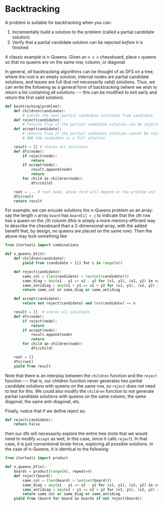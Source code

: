 # Backtracking

A problem is suitable for backtracking when you can:
1) Incrementally build a solution to the problem (called a partial candidate solution)
2) Verify that a partial candidate solution can be rejected *before* it is finished

A classic example is n-Queens. Given an `n x n` chessboard, place `n` queens so that no queens
are on the same row, column, or diagonal. 

In general, *all* backtracking algorithms can be thought of as DFS on a tree, where the root
is an empty solution, internal nodes are partial candidate solutions, and leaves are full
(but not necessarily valid) solutions. Thus, we can write the following as a general form
of backtracking (where we wish to return a list containing all solutions --- this can be modified
to exit early and return the first valid solution).

```python
def backtracking(problem):
    def children(candidate):
        # yields the next partial candidate solutions from candidate
    def reject(candidate):
        # returns True if the partial candidate solution can be rejected
    def accept(candidate):
        # returns True if the partial candidate solution cannot be rejected
        # AND the candidate is a full solution

    result = [] # stores all solutions 
    def dfs(node):
        if reject(node):
            return
        if accept(node):
            result.append(node)
            return
        for child in children(node):
            dfs(child)

    root = ... # root node, whose form will depend on the problem and implementation
    dfs(root)
    return result
```

For example, we can encode solutions the n-Queens problem as an array: say the length `n`
array `board` has `board[i] = j` to indicate that the `i`th row has a queen on the `j`th column
(this is simply a more memory-efficient way to describe the chessboard than a 2-dimensional array,
with the added benefit that, by design, no queens are placed on the same row). Then the above may
look something like

```python
from itertools import combinations

def n_queens_bt(n):
    def children(candidate):
        yield from (candidate + [i] for i in range(n))

    def reject(candidate):
        same_col = (len(candidate) > len(set(candidate)))
        same_diag = any(x1 - y1 == x2 - y2 for (x1, y1), (x2, y2) in combinations(enumerate(candidate), 2))
        same_antidiag = any(x1 + y1 == x2 + y2 for (x1, y1), (x2, y2) in combinations(enumerate(candidate), 2))
        return same_col or same_diag or same_antidiag

    def accept(candidate):
        return not reject(candidate) and len(candidate) == n

    result = []  # stores all solutions 
    def dfs(node):
        if reject(node):
            return
        if accept(node):
            result.append(node)
            return
        for child in children(node):
            dfs(child)

    root = []
    dfs(root)
    yield from result
```

Note that there is an interplay between the `children` function and the `reject` function --- that is, our children
function never generates two partial candidate solutions with queens on the same row, so `reject` does not need
to test for this. We could also modify the `children` function to not generate partial candidate solutions with
queens on the same column, the same diagonal, the same anti-diagonal, etc.

Finally, notice that if we define reject as:

```python
def reject(candidate):
    return False
```

then our dfs will necessarily explore the entire tree (note that we would need to modify `accept` as well,
in this case, since it calls `reject`). In that case, it is just conventional brute-force, exploring all possible
solutions. In the case of n-Queens, it is identical to the following:

```python
from itertools import product

def n_queens_bf(n):
    boards = product(range(n), repeat=n)
    def reject(board):
        same_col = (len(board) > len(set(board)))
        same_diag = any(x1 - y1 == x2 - y2 for (x1, y1), (x2, y2) in combinations(enumerate(board), 2))
        same_antidiag = any(x1 + y1 == x2 + y2 for (x1, y1), (x2, y2) in combinations(enumerate(board), 2))
        return same_col or same_diag or same_antidiag
    yield from (board for board in boards if not reject(board))
```
